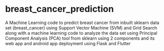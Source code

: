 # breast_cancer_prediction
A Machine Learning code to predict breast cancer from inbuilt sklearn data set (breast_cancer) using Support Vector Machine (SVM) and Grid Search  along with a machine learning code to analyze the data set using Principal Component Analysis (PCA) tool from sklearn using 2 components and its web app and android app deployment using Flask and Flutter
